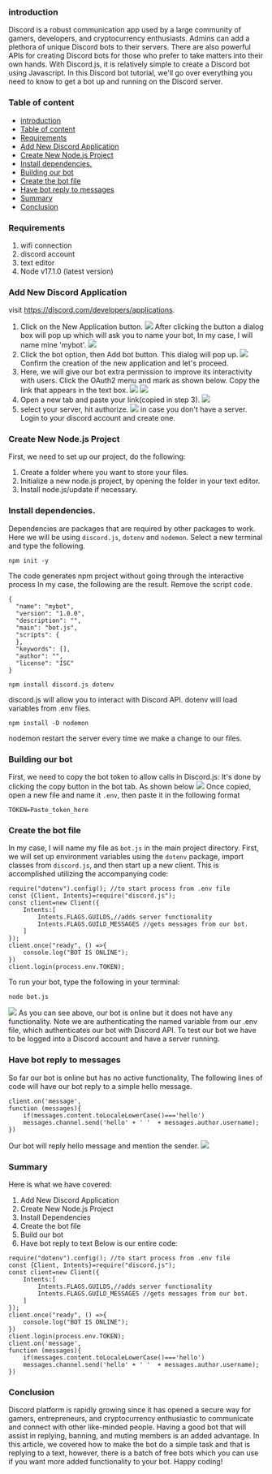 ### introduction
Discord is a robust communication app used by a large community of gamers, developers, and cryptocurrency enthusiasts. Admins can add a plethora of unique Discord bots to their servers. There are also powerful APIs for creating Discord bots for those who prefer to take matters into their own hands.
With Discord.js, it is relatively simple to create a Discord bot using Javascript. In this Discord bot tutorial, we'll go over everything you need to know to get a bot up and running on the Discord server.
### Table of content
- [introduction](#introduction)
- [Table of content](#table-of-content)
- [Requirements](#requirements)
- [Add New Discord Application](#add-new-discord-application)
- [Create New Node.js Project](#create-new-nodejs-project)
- [Install dependencies.](#install-dependencies)
- [Building our bot](#building-our-bot)
- [Create the bot file](#create-the-bot-file)
- [Have bot reply to messages](#have-bot-reply-to-messages)
- [Summary](#summary)
- [Conclusion](#conclusion)

### Requirements
1. wifi connection
2. discord account
3. text editor
4. Node v17.1.0 (latest version)
### Add New Discord Application
visit https://discord.com/developers/applications. 
1. Click on the New Application button.
   ![](/education-engineering/how-to-build-discord-bot-with-javascript/new.png)
   After clicking the button a dialog box will pop up which will ask you to name your bot, In my case, I will name mine 'mybot'.
   ![](/education-engineering/how-to-build-discord-bot-with-javascript/dialog.png)
2. Click the bot option, then Add bot button.
This dialog will pop up.
![](/education-engineering/how-to-build-discord-bot-with-javascript/yes.png)
Confirm the creation of the new application and let's proceed.
3. Here, we will give our bot extra permission to improve its interactivity with users. Click the OAuth2 menu and mark as shown below. Copy the link that appears in the text box.
   ![](/education-engineering/how-to-build-discord-bot-with-javascript/bot.png)
   ![](/education-engineering/how-to-build-discord-bot-with-javascript/permission.png)
4. Open a new tab and paste your link(copied in step 3).
   ![](/education-engineering/how-to-build-discord-bot-with-javascript/link.png)
5. select your server, hit authorize.
   ![](/education-engineering/how-to-build-discord-bot-with-javascript/authorize.png)
in case you don't have a server. Login to your discord account and create one. 
### Create New Node.js Project
First, we need to set up our project, do the following:
1. Create a folder where you want to store your files.
2. Initialize a new node.js project, by opening the folder in your text editor.
3. Install node.js/update if necessary.
 ### Install dependencies.
Dependencies are packages that are required by other packages to work. Here we will be using ``discord.js``, ``dotenv`` and ``nodemon``.
Select a new terminal and type the following.
```
npm init -y
```
The code generates npm project without going through the interactive process
In my case, the following are the result. Remove the script code.
```
{
  "name": "mybot",
  "version": "1.0.0",
  "description": "",
  "main": "bot.js",
  "scripts": {
  },
  "keywords": [],
  "author": "",
  "license": "ISC"
}

```
```
npm install discord.js dotenv
```
discord.js will allow you to interact with Discord API.
dotenv will load variables from .env files.
```
npm install -D nodemon
```
nodemon restart the server every time we make a change to our files.
### Building our bot
First, we need to copy the bot token to allow calls in Discord.js:
It's done by clicking the copy button in the bot tab. As shown below
![](/education-engineering/how-to-build-discord-bot-with-javascript/Token.png)
Once copied, open a new file and name it ``.env``, then paste it in the following format
```
TOKEN=Paste_token_here
```
### Create the bot file
In my case, I will name my file as ``bot.js`` in the main project directory.
First, we will set up environment variables using the ``dotenv`` package, import classes from ``discord.js``, and then start up a new client. This is accomplished utilizing the accompanying code:
```
require("dotenv").config(); //to start process from .env file
const {Client, Intents}=require("discord.js");
const client=new Client({
    Intents:[
        Intents.FLAGS.GUILDS,//adds server functionality
        Intents.FLAGS.GUILD_MESSAGES //gets messages from our bot.
    ]
});
client.once("ready", () =>{
    console.log("BOT IS ONLINE");
})
client.login(process.env.TOKEN);
```
To run your bot, type the following in your terminal:
```
node bot.js
```
![](/education-engineering/how-to-build-discord-bot-with-javascript/botonline.png)
As you can see above, our bot is online but it does not have any functionality.
Note we are authenticating the named variable from our .env file, which authenticates our bot with Discord API. To test our bot we have to be logged into a Discord account and have a server running.
### Have bot reply to messages
So far our bot is online but has no active functionality, The following lines of code will have our bot reply to a simple hello message.
```
client.on('message',
function (messages){
    if(messages.content.toLocaleLowerCase()==='hello')
    messages.channel.send('hello' + ' '  + messages.author.username);
})
```
Our bot will reply hello message and mention the sender.
![](/education-engineering/how-to-build-discord-bot-with-javascript/reply.png)
### Summary
Here is what we have covered:
1. Add New Discord Application
2. Create New Node.js Project
3. Install Dependencies
4. Create the bot file
5. Build our bot
6. Have bot reply to text
Below is our entire code:
```
require("dotenv").config(); //to start process from .env file
const {Client, Intents}=require("discord.js");
const client=new Client({
    Intents:[
        Intents.FLAGS.GUILDS,//adds server functionality
        Intents.FLAGS.GUILD_MESSAGES //gets messages from our bot.
    ]
});
client.once("ready", () =>{
    console.log("BOT IS ONLINE");
})
client.login(process.env.TOKEN);
client.on('message',
function (messages){
    if(messages.content.toLocaleLowerCase()==='hello')
    messages.channel.send('hello' + ' '  + messages.author.username);
})

```
### Conclusion
Discord platform is rapidly growing since it has opened a secure way for gamers, entrepreneurs, and cryptocurrency enthusiastic to communicate and connect with other like-minded people. Having a good bot that will assist in replying, banning, and muting members is an added advantage. In this article, we covered how to make the bot do a simple task and that is replying to a text, however, there is a batch of free bots which you can use if you want more added functionality to your bot.
Happy coding!










   


